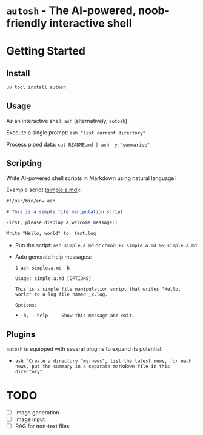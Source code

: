 # `autosh` - The AI-powered, noob-friendly interactive shell

# Getting Started

## Install

```bash
uv tool install autosh
```

## Usage

As an interactive shell: `ash` (alternatively, `autosh`)

Execute a single prompt: `ash "list current directory"`

Process piped data: `cat README.md | ash -y "summarise"`

## Scripting

Write AI-powered shell scripts in Markdown using natural language!

Example script ([simple.a.md](examples/simple.a.md)):

```markdown
#!/usr/bin/env ash

# This is a simple file manipulation script

First, please display a welcome message:)

Write "Hello, world" to _test.log
```

* Run the script: `ash simple.a.md` or `chmod +x simple.a.md && simple.a.md`
* Auto generate help messages:

    ```console
    $ ash simple.a.md -h

    Usage: simple.a.md [OPTIONS]

    This is a simple file manipulation script that writes "Hello, world" to a log file named _x.log.

    Options:

    • -h, --help     Show this message and exit.
    ```

## Plugins

`autosh` is equipped with several plugins to expand its potential:

* `ash "Create a directory "my-news", list the latest news, for each news, put the summary in a separate markdown file in this directory"`

# TODO

- [ ] Image generation
- [ ] Image input
- [ ] RAG for non-text files
